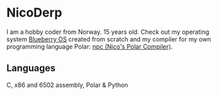 
# NicoDerp

I am a hobby coder from Norway. 15 years old.
Check out my operating system [Blueberry OS](https://github.com/NicoDerp/BlueberryOS) created from scratch and my compiler for my own programming language Polar: [npc (Nico's Polar Compiler)](https://github.com/NicoDerp/npc).

## Languages

C, x86 and 6502 assembly, Polar & Python

